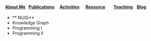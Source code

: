 ####  [About Me](README.md) &nbsp;  [Publications](./Publications.html)&nbsp; &nbsp; &nbsp;[Activities](./Activities.html)&nbsp; &nbsp; &nbsp; [Resource](./Resource.html)&nbsp; &nbsp; &nbsp;  &nbsp; [Teaching](./teaching.html)&nbsp;  &nbsp; [Blog](./blog.html)&nbsp; 

- ** NUIG**
- Knowledge Graph 
- Programming Ι
- Programming ΙΙ
